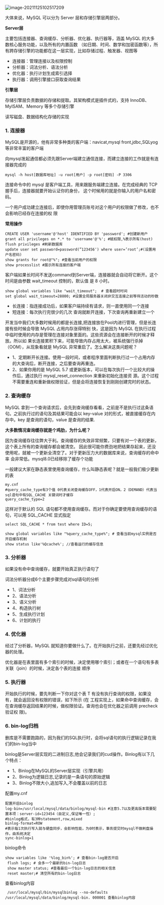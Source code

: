 ![image-20211125102517209](C:\Users\steven\AppData\Roaming\Typora\typora-user-images\image-20211125102517209.png)

大体来说，MySQL 可以分为 Server 层和存储引擎层两部分。

**Server层**

主要包括连接器、查询缓存、分析器、优化器、执行器等，涵盖 MySQL 的大多数核心服务功能，以及所有的内置函数 （如日期、时间、数学和加密函数等），所有跨存储引擎的功能都在这一层实现，比如存储过程、触发器、视图等

* 连接器：管理连接以及权限控制
* 分析器：词法分析、语法分析
* 优化器：执行计划生成索引选择
* 执行器：调用引擎接口获取查询结果

**引擎层**

存储引擎层负责数据的存储和提取。其架构模式是插件式的，支持 InnoDB、MyISAM、Memory 等多个存储引擎

读写磁盘、数据结构化存储的实现

### 1. **连接器**

MySQL是开源的，他有非常多种类的客户端：navicat,mysql front,jdbc,SQLyog等非常丰富的客户端

向mysql发起通信都必须先跟Server端建立通信连接，而建立连接的工作就是有连接器完成的

```shell
mysql ‐h host[数据库地址] ‐u root[用户] ‐p root[密码] ‐P 3306
```

连接命令中的 mysql 是客户端工具，用来跟服务端建立连接。在完成经典的 TCP 握手后，连接器就要开始认证你的身份， 这个时候用的就是你输入的用户名和密码。

一个用户成功建立连接后，即使你用管理员账号对这个用户的权限做了修改，也不会影响已经存在连接的权 限

**常用操作**

```mysql
CREATE USER 'username'@'host' IDENTIFIED BY 'password'; #创建新用户
grant all privileges on *.* to 'username'@'%'; #赋权限,%表示所有(host)
flush privileges #刷新数据库
update user set password=password(”123456″) where user=’root’;#(设置用户名密码)
show grants for root@"%"; #查看当前用户的权限
show processlist #展示所有连接的客户端
```

客户端如果长时间不发送command到Server端，连接器就会自动将它断开。这个时间是由参数 wait_timeout 控制的，默认值 是 8 小时。 

```mysql
show global variables like "wait_timeout";  # 查看超时时间
set global wait_timeout=28800; #设置全局服务器关闭非交互连接之前等待活动的秒数
```

* 长连接：指连接成功后，如果客户端持续有请求，则一直使用同一个连接
* 短连接：每次执行完很少的几次 查询就断开连接，下次查询再重新建立一个

开发当中我们大多数时候用的都是长连接,把连接放在Pool内进行管理，但是长连接有些时候会导致 MySQL 占用内存涨得特别 快，这是因为 MySQL 在执行过程中临时使用的内存是管理在连接对象里面的。这些资源会在连接断开的时候才释放。所以如 果长连接累积下来，可能导致内存占用太大，被系统强行杀掉（OOM），从现象看就是 MySQL 异常重启了。怎么解决这类问题呢？ 

* 1、定期断开长连接。使用一段时间，或者程序里面判断执行过一个占用内存的大查询后，断开连接，之后要查询再重连。 
* 2、如果你用的是 MySQL 5.7 或更新版本，可以在每次执行一个比较大的操作后，通过执行 mysql_reset_connection 来重新初始化连接资 源。这个过程不需要重连和重新做权限验证，但是会将连接恢复到刚刚创建完时的状态。 

### 2. 查询缓存

MySQL 拿到一个查询请求后，会先到查询缓存看看，之前是不是执行过这条语句。之前执行过的语句及其结果可能会以 key-value 对的形式，被直接缓存在内存中。key 是查询的语句，value 是查询的结果.

**大多数情况查询缓存就是个鸡肋，为什么呢？**

因为查询缓存往往弊大于利。查询缓存的失效非常频繁，只要有对一个表的更新，这个表上所有的查询缓存都会被清空。 因此很可能你费劲地把结果存起来，还没使用呢，就被一个更新全清空了。对于更新压力大的数据库来说，查询缓存的命中率 会非常低。mysql8.0已经移除了缓存个功能

一般建议大家在静态表里使用查询缓存，什么叫静态表呢？就是一般我们极少更新的表

```properties
my.cnf
#query_cache_type有3个值 0代表关闭查询缓存OFF，1代表开启ON，2（DEMAND）代表当sql语句中有SQL_CACHE 关键词时才缓存 
query_cache_type=2
```

这样对于默认的 SQL 语句都不使用查询缓存。而对于你确定要使用查询缓存的语句，可以用 SQL_CACHE 显式指定

```mysql
select SQL_CACHE * from test where ID=5;
```

```mysql
show global variables like "%query_cache_type%"; # 查看当前mysql实例是否开启缓存机制
show status like'%Qcache%'; //查看运行的缓存信息
```

### 3. **分析器**

如果没有命中查询缓存，就要开始真正执行语句了

词法分析器分成6个主要步骤完成对sql语句的分析 

* 1、词法分析 
* 2、语法分析 
* 3、语义分析 
* 4、构造执行树 
* 5、生成执行计划 
* 6、计划的执行 

### 4. **优化器**

经过了分析器，MySQL 就知道你要做什么了。在开始执行之前，还要先经过优化器的处理。

优化器是在表里面有多个索引的时候，决定使用哪个索引；或者在一个语句有多表关联（join）的时候，决定各个表的连接 顺序

### 5. **执行器**

开始执行的时候，要先判断一下你对这个表 T 有没有执行查询的权限，如果没有，就会返回没有权限的错误，如下所示 (在 工程实现上，如果命中查询缓存，会在查询缓存返回结果的时候，做权限验证。查询也会在优化器之前调用 precheck 验证权 限)。

### 6. **bin-log归档** 

删库是不需要跑路的，因为我们的SQL执行时，会将sql语句的执行逻辑记录在我们的bin-log当中

binlog是Server层实现的二进制日志,他会记录我们的cud操作。Binlog有以下几个特点：

* 1、Binlog在MySQL的Server层实现（引擎共用）
* 2、Binlog为逻辑日志,记录的是一条语句的原始逻辑
* 3、Binlog不限大小,追加写入,不会覆盖以前的日志 

配置my.cnf 

```properties
配置开启binlog 
log‐bin=/usr/local/mysql/data/binlog/mysql‐bin #注意5.7以及更高版本需要配置本项：server‐id=123454（自定义,保证唯一性）; 
#binlog格式，有3种statement,row,mixed
binlog‐format=ROW
#表示每1次执行写入就与硬盘同步，会影响性能，为0时表示，事务提交时mysql不做刷盘操作，由系统决定
sync‐binlog=1
```

binlog命令

```mysql
show variables like '%log_bin%'; # 查看bin‐log是否开启
 flush logs; # 会多一个最新的bin‐log日志
 show master status; #查看最后一个bin‐log日志的相关信息
 reset master;# 清空所有的bin‐log日志
```

查看binlog内容

```mysql
 /usr/local/mysql/bin/mysqlbinlog ‐‐no‐defaults /usr/local/mysql/data/binlog/mysql‐bin. 000001 查看binlog内容
```


